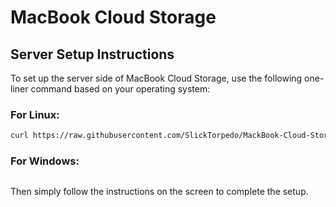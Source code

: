 # MacBook Cloud Storage

## Server Setup Instructions

To set up the server side of MacBook Cloud Storage, use the following one-liner command based on your operating system:

### For Linux:
```bash
curl https://raw.githubusercontent.com/SlickTorpedo/MackBook-Cloud-Storage/refs/heads/main/server/install_scripts/install.sh | bash
```

### For Windows:
```curl -O https://raw.githubusercontent.com/SlickTorpedo/MackBook-Cloud-Storage/refs/heads/main/server/install_scripts/install.bat && install.bat
```

Then simply follow the instructions on the screen to complete the setup.